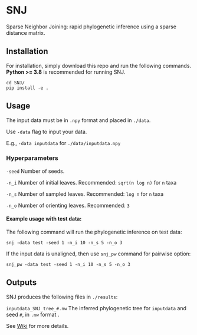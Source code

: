 # SNJ
Sparse Neighbor Joining: rapid phylogenetic inference using a sparse distance matrix.


## Installation

For installation, simply download this repo and run the following commands. **Python >= 3.8** is recommended for running SNJ.

    cd SNJ/
    pip install -e .

## Usage

The input data must be in `.npy` format and placed in `./data`.

Use `-data` flag to input your data.

E.g., `-data inputdata` for `./data/inputdata.npy`

### Hyperparameters

`-seed` Number of seeds. 

`-n_i` Number of initial leaves. Recommended: `sqrt(n log n)` for `n` taxa

`-n_s` Number of sampled leaves. Recommended: `log n` for `n` taxa

`-n_o` Number of orienting leaves. Recommended: `3`

 #### Example usage with test data:
 
 The following command will run the phylogenetic inference on test data:

`snj -data test -seed 1 -n_i 10 -n_s 5 -n_o 3`

If the input data is unaligned, then use `snj_pw` command for pairwise option: 

`snj_pw -data test -seed 1 -n_i 10 -n_s 5 -n_o 3`

## Outputs
SNJ produces the following files in `./results`:

`inputdata_SNJ_tree_#.nw` The inferred phylogenetic tree for `inputdata` and seed `#`, in `.nw` format . 


See [Wiki](https://github.com/kurtsemih/copyVAE/wiki) for more details.
